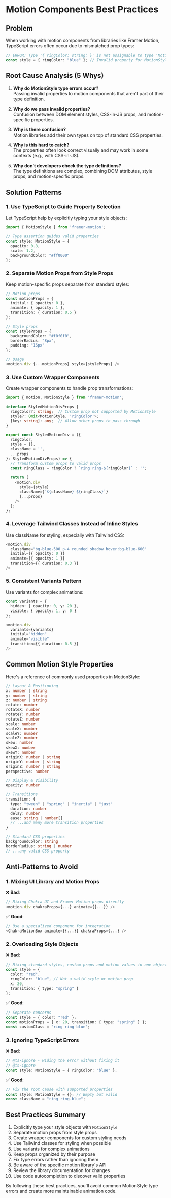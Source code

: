 
# Motion Components Best Practices

## Problem

When working with motion components from libraries like Framer Motion, TypeScript errors often occur due to mismatched prop types:

```typescript
// ERROR: Type '{ ringColor: string; }' is not assignable to type 'MotionStyle'
const style = { ringColor: "blue" }; // Invalid property for MotionStyle
```

## Root Cause Analysis (5 Whys)

1. **Why do MotionStyle type errors occur?**  
   Passing invalid properties to motion components that aren't part of their type definition.

2. **Why do we pass invalid properties?**  
   Confusion between DOM element styles, CSS-in-JS props, and motion-specific properties.

3. **Why is there confusion?**  
   Motion libraries add their own types on top of standard CSS properties.

4. **Why is this hard to catch?**  
   The properties often look correct visually and may work in some contexts (e.g., with CSS-in-JS).

5. **Why don't developers check the type definitions?**  
   The type definitions are complex, combining DOM attributes, style props, and motion-specific props.

## Solution Patterns

### 1. Use TypeScript to Guide Property Selection

Let TypeScript help by explicitly typing your style objects:

```typescript
import { MotionStyle } from 'framer-motion';

// Type assertion guides valid properties
const style: MotionStyle = {
  opacity: 0.8,
  scale: 1.2,
  backgroundColor: "#ff0000"
};
```

### 2. Separate Motion Props from Style Props

Keep motion-specific props separate from standard styles:

```typescript
// Motion props
const motionProps = {
  initial: { opacity: 0 },
  animate: { opacity: 1 },
  transition: { duration: 0.5 }
};

// Style props
const styleProps = {
  backgroundColor: "#f0f0f0",
  borderRadius: "8px",
  padding: "16px"
};

// Usage
<motion.div {...motionProps} style={styleProps} />
```

### 3. Use Custom Wrapper Components

Create wrapper components to handle prop transformations:

```typescript
import { motion, MotionStyle } from 'framer-motion';

interface StyledMotionDivProps {
  ringColor?: string;  // Custom prop not supported by MotionStyle
  style?: Omit<MotionStyle, 'ringColor'>;
  [key: string]: any;  // Allow other props to pass through
}

export const StyledMotionDiv = ({ 
  ringColor, 
  style = {}, 
  className = '',
  ...props 
}: StyledMotionDivProps) => {
  // Transform custom props to valid props
  const ringClass = ringColor ? `ring ring-${ringColor}` : '';
  
  return (
    <motion.div 
      style={style}
      className={`${className} ${ringClass}`}
      {...props} 
    />
  );
};
```

### 4. Leverage Tailwind Classes Instead of Inline Styles

Use className for styling, especially with Tailwind CSS:

```typescript
<motion.div
  className="bg-blue-500 p-4 rounded shadow hover:bg-blue-600"
  initial={{ opacity: 0 }}
  animate={{ opacity: 1 }}
  transition={{ duration: 0.3 }}
/>
```

### 5. Consistent Variants Pattern

Use variants for complex animations:

```typescript
const variants = {
  hidden: { opacity: 0, y: 20 },
  visible: { opacity: 1, y: 0 }
};

<motion.div
  variants={variants}
  initial="hidden"
  animate="visible"
  transition={{ duration: 0.5 }}
/>
```

## Common Motion Style Properties

Here's a reference of commonly used properties in MotionStyle:

```typescript
// Layout & Positioning
x: number | string
y: number | string
z: number | string
rotate: number
rotateX: number
rotateY: number
rotateZ: number
scale: number
scaleX: number
scaleY: number
scaleZ: number
skew: number
skewX: number
skewY: number
originX: number | string
originY: number | string
originZ: number | string
perspective: number

// Display & Visibility
opacity: number

// Transitions
transition: {
  type: "tween" | "spring" | "inertia" | "just"
  duration: number
  delay: number
  ease: string | number[]
  // ...and many more transition properties
}

// Standard CSS properties
backgroundColor: string
borderRadius: string | number
// ...any valid CSS property
```

## Anti-Patterns to Avoid

### 1. Mixing UI Library and Motion Props

❌ **Bad**:
```typescript
// Mixing Chakra UI and Framer Motion props directly
<motion.div chakraProps={...} animate={{...}} />
```

✅ **Good**:
```typescript
// Use a specialized component for integration
<ChakraMotionBox animate={{...}} chakraProps={...} />
```

### 2. Overloading Style Objects

❌ **Bad**:
```typescript
// Mixing standard styles, custom props and motion values in one object
const style = {
  color: "red",
  ringColor: "blue", // Not a valid style or motion prop
  x: 20,
  transition: { type: "spring" }
};
```

✅ **Good**:
```typescript
// Separate concerns
const style = { color: "red" };
const motionProps = { x: 20, transition: { type: "spring" } };
const customClass = "ring ring-blue";
```

### 3. Ignoring TypeScript Errors

❌ **Bad**:
```typescript
// @ts-ignore - Hiding the error without fixing it
// @ts-ignore
const style: MotionStyle = { ringColor: "blue" };
```

✅ **Good**:
```typescript
// Fix the root cause with supported properties
const style: MotionStyle = {}; // Empty but valid
const className = "ring ring-blue";
```

## Best Practices Summary

1. Explicitly type your style objects with `MotionStyle`
2. Separate motion props from style props
3. Create wrapper components for custom styling needs
4. Use Tailwind classes for styling when possible
5. Use variants for complex animations
6. Keep props organized by their purpose
7. Fix type errors rather than ignoring them
8. Be aware of the specific motion library's API
9. Review the library documentation for changes
10. Use code autocompletion to discover valid properties

By following these best practices, you'll avoid common MotionStyle type errors and create more maintainable animation code.
